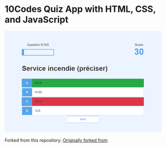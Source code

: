 # 10Codes Quiz App with HTML, CSS, and JavaScript

![Home Screen](./images/cover.png)

Forked from this repository: [Originally forked from](https://github.com/jamesqquick/Design-And-Build-A-Quiz-App)
